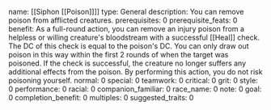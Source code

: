 name: [[Siphon [[Poison]]]]
type: General
description: You can remove poison from afflicted creatures.
prerequisites: 0
prerequisite_feats: 0
benefit: As a full-round action, you can remove an injury poison from a helpless or willing creature's bloodstream with a successful [[Heal]] check. The DC of this check is equal to the poison's DC. You can only draw out poison in this way within the first 2 rounds of when the target was poisoned. If the check is successful, the creature no longer suffers any additional effects from the poison. By performing this action, you do not risk poisoning yourself.
normal: 0
special: 0
teamwork: 0
critical: 0
grit: 0
style: 0
performance: 0
racial: 0
companion_familiar: 0
race_name: 0
note: 0
goal: 0
completion_benefit: 0
multiples: 0
suggested_traits: 0
